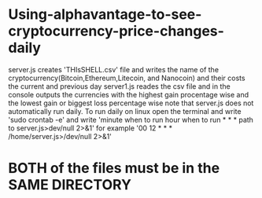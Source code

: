 # Using-alphavantage-to-see-cryptocurrency-price-changes-daily
server.js creates 'THIsSHELL.csv' file and writes the name of the cryptocurrency(Bitcoin,Ethereum,Litecoin, and Nanocoin) and their costs the current and previous day
server1.js reades the csv file and in the console outputs the currencies with the highest gain procentage wise and the lowest gain or biggest loss percentage wise
note that server.js does not automatically run daily. To run daily on linux open the terminal and write 'sudo crontab -e' and write  'minute when to run hour when to run * * * path to server.js>dev/null 2>&1' for example '00 12 * * * /home/server.js>/dev/null 2>&1'
# BOTH of the files must be in the SAME DIRECTORY
